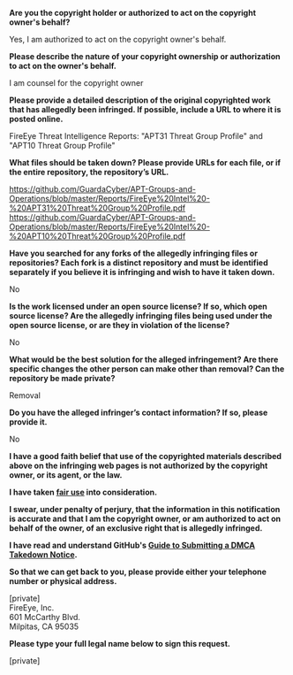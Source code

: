 **Are you the copyright holder or authorized to act on the copyright owner's behalf?**     
     
Yes, I am authorized to act on the copyright owner's behalf.     
     
**Please describe the nature of your copyright ownership or authorization to act on the owner's behalf.**     
     
I am counsel for the copyright owner     
     
**Please provide a detailed description of the original copyrighted work that has allegedly been infringed. If possible, include a URL to where it is posted online.**     
     
FireEye Threat Intelligence Reports: "APT31 Threat Group Profile" and "APT10 Threat Group Profile"     
     
**What files should be taken down? Please provide URLs for each file, or if the entire repository, the repository’s URL.**     
     
https://github.com/GuardaCyber/APT-Groups-and-Operations/blob/master/Reports/FireEye%20Intel%20-%20APT31%20Threat%20Group%20Profile.pdf     
https://github.com/GuardaCyber/APT-Groups-and-Operations/blob/master/Reports/FireEye%20Intel%20-%20APT10%20Threat%20Group%20Profile.pdf     
     
**Have you searched for any forks of the allegedly infringing files or repositories? Each fork is a distinct repository and must be identified separately if you believe it is infringing and wish to have it taken down.**     
     
No     
     
**Is the work licensed under an open source license? If so, which open source license? Are the allegedly infringing files being used under the open source license, or are they in violation of the license?**     
     
No     
     
**What would be the best solution for the alleged infringement? Are there specific changes the other person can make other than removal? Can the repository be made private?**     
     
Removal     
     
**Do you have the alleged infringer’s contact information? If so, please provide it.**     
     
No     
     
**I have a good faith belief that use of the copyrighted materials described above on the infringing web pages is not authorized by the copyright owner, or its agent, or the law.**     
     
**I have taken <a href="https://www.lumendatabase.org/topics/22">fair use</a> into consideration.**     
     
**I swear, under penalty of perjury, that the information in this notification is accurate and that I am the copyright owner, or am authorized to act on behalf of the owner, of an exclusive right that is allegedly infringed.**     
     
**I have read and understand GitHub's <a href="https://help.github.com/articles/guide-to-submitting-a-dmca-takedown-notice/">Guide to Submitting a DMCA Takedown Notice</a>.**     
     
**So that we can get back to you, please provide either your telephone number or physical address.**     
     
[private]  
FireEye, Inc.     
601 McCarthy Blvd.     
Milpitas, CA 95035     
     
**Please type your full legal name below to sign this request.**     
     
[private]  
